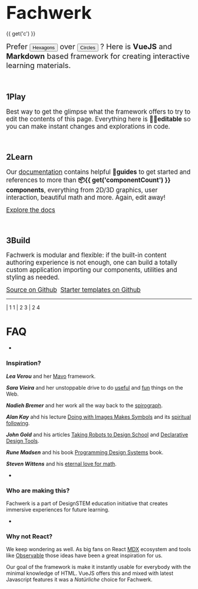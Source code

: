<center>
<f-scene>
  <f-circle-pattern :r="0.5 - (get('r', 1) / 2)" count="6">
    <f-circle-pattern :r="get('r', 1)" count="6">
      <component
        :is="['f-regularpolygon','f-circle','f-text'][get('type',0)]"
        :r="get('r', 1)"
        :stroke="color('purple')" 
      />
    </f-circle-pattern>
  </f-circle-pattern>
</f-scene>
</center>

<f-animation
  from="0"
  to="1"
  alternate
  easing="easeInQuad"
  v-on:value="r => set('r', r)"
/>


# <big><big><big>Fachwerk</big></big></big>

{{ get('c') }}

<big><big>Prefer <button v-on:click="set('type',0)">Hexagons</button> over <button v-on:click="set('type',1)">Circles</button> ? Here is **VueJS** and **Markdown** based framework for creating interactive learning materials.</big></big>

<br>

## **1**Play

<big>Best way to get the glimpse what the framework offers to try to edit the contents of this page. Everything here is **✍🏾editable** so you can make instant changes and explorations in code. </big>

<br>

## **2**Learn

<big>Our [documentation](./docs) contains helpful **🔮guides</mark>** to get started and references to more than **📦{{ get('componentCount') }} components**, everything from 2D/3D graphics, user interaction, beautiful math and more. Again, edit away!</big>

<big><a href="./docs" class="primary">Explore the docs</a></big>

<br>

## **3**Build

<big>Fachwerk is modular and flexible: if the built-in content authoring experience is not enough, one can build a totally custom application importing our components, utilities and styling as needed.</big>

<big>
  <a href="https://github.com/designstem/fachwerk" class="primary">Source on Github</a>&nbsp;
  <a href="https://github.com/designstem/templates" class="primary">Starter templates on Github</a>
</big>

---
  
| 1 1
| 2 3
| 2 4

# FAQ

-

### Inspiration?

***Lea Verou*** and her [Mavo](https://www.smashingmagazine.com/2017/05/introducing-mavo/) framework.

***Sara Vieira*** and her unstoppable drive to do [useful](https://fiddly.netlify.com/) and [fun](https://makefrontendshitagain.party/) things on the Web.

***Nadieh Bremer*** and her work all the way back to the [spirograph](https://www.visualcinnamon.com/2016/01/animating-dashed-line-d3).

***Alan Kay*** ahd his lecture [Doing with Images Makes Symbols](https://www.youtube.com/watch?v=p2LZLYcu_JY) and its [spiritual following](https://www.youtube.com/watch?v=8pTEmbeENF4).

***John Gold*** and his articles [Taking Robots to Design School](https://jon.gold/2016/05/robot-design-school) and [Declarative Design Tools](https://jon.gold/2016/06/declarative-design-tools/).

***Rune Madsen*** and his book [Programming Design Systems](https://programmingdesignsystems.com/) book.

***Steven Wittens*** and his [eternal love for math](http://acko.net).

-

### Who are making this?

Fachwerk is a part of <a ref="https://designstem.github.io/homepage">DesignSTEM</a> education initiative that creates immersive experiences for future learning.

-

### Why not React?

We keep wondering as well. As big fans on React [MDX](https://github.com/mdx-js) ecosystem and tools like [Observable](observablehq.com) those ideas have been a great inspiration for us.

Our goal of the framework is make it instantly usable for everybody with the minimal knowledge of HTML. VueJS offers this and mixed with latest Javascript features it was a *Natürliche* choice for Fachwerk.